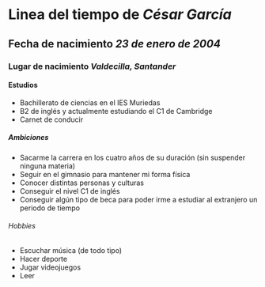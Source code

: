 # Linea del tiempo de ***César García***
## Fecha de nacimiento  ***23 de enero de 2004***
### Lugar de nacimiento  ***Valdecilla, Santander***
#### Estudios 
- Bachillerato de ciencias en el IES Muriedas
- B2 de inglés y actualmente estudiando el C1 de Cambridge
- Carnet de conducir
##### Ambiciones
+ Sacarme la carrera en los cuatro años de su duración (sin suspender ninguna materia)
+ Seguir en el gimnasio para mantener mi forma física
+ Conocer distintas personas y culturas
+ Conseguir el nivel C1 de inglés
+ Conseguir algún tipo de beca para poder irme a estudiar al extranjero un periodo de tiempo
###### Hobbies
* Escuchar música (de todo tipo)
* Hacer deporte
* Jugar videojuegos
* Leer
